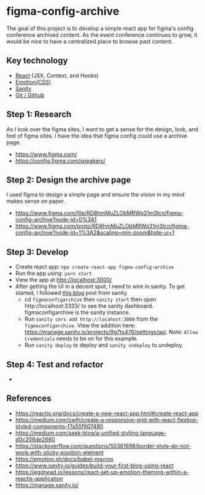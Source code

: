 # figma-config-archive

The goal of this project is to develop a simple react app for figma's config conference archived content. As the event conference continues to grow, it would be nice to have a centralized place to browse past content.

## Key technology

- [React](https://reactjs.org/) (JSX, Context, and Hooks)
- [Emotion(CSS)](https://emotion.sh/docs/introduction)
- [Sanity](https://www.sanity.io/)
- [Git / Github](https://github.com/)

## Step 1: Research

As I look over the figma sites, I want to get a sense for the design, look, and feel of figma sites. I have the idea that figma config could use a archive page.

- https://www.figma.com/
- https://config.figma.com/speakers/

## Step 2: Design the archive page

I used figma to design a simple page and ensure the vision in my mind makes sense on paper.

- https://www.figma.com/file/RD8hmMuZLObMRWq31m3Icn/figma-config-archive?node-id=0%3A1
- https://www.figma.com/proto/RD8hmMuZLObMRWq31m3Icn/figma-config-archive?node-id=1%3A2&scaling=min-zoom&hide-ui=1

## Step 3: Develop

- Create react app: `npx create-react-app figma-config-archive`
- Run the app using: `yarn start`
- View the app at [http://localhost:3000/](http://localhost:3000/)
- After getting the UI in a decent spot, I need to wire in sanity. To get started, I followed [this blog](https://www.sanity.io/guides/build-your-first-blog-using-react) post from sanity.
  - cd `figmaconfigarchive` then `sanity start` then open http://localhost:3333/ to see the sanity dashboard. figmaconfigarchive is the sanity instance.
  - Run `sanity cors add http://locahost:3000` from the `figmaconfigarchive`. View the addition here: https://manage.sanity.io/projects/9g7tx476/settings/api. Note: `Allow Credentials` needs to be on for this example.
  - Run `sanity deploy` to deploy and `sanity undeploy` to undeploy.

## Step 4: Test and refactor

-

## References

- https://reactjs.org/docs/create-a-new-react-app.html#create-react-app
- https://medium.com/swlh/create-a-responsive-grid-with-react-flexbox-styled-components-f7a55f607480
- https://medium.com/seek-blog/a-unified-styling-language-d0c208de2660
- https://stackoverflow.com/questions/50361698/border-style-do-not-work-with-sticky-position-element
- https://emotion.sh/docs/babel-macros
- https://www.sanity.io/guides/build-your-first-blog-using-react
- https://egghead.io/lessons/react-set-up-emotion-theming-within-a-reactjs-application
- https://manage.sanity.io/
